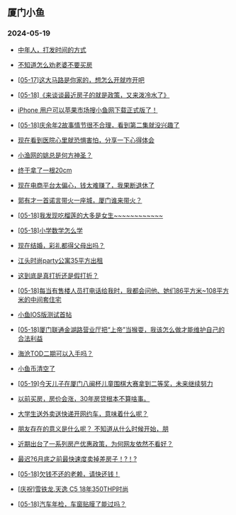 ## 厦门小鱼 
### 2024-05-19

+ [中年人，打发时间的方式](http://bbs.xmfish.com/read-htm-tid-18192082.html)

+ [不知道怎么劝老婆不要买房](http://bbs.xmfish.com/read-htm-tid-18192242.html)

+ [[05-17]这大马路是你家的，想怎么开就咋开吧](http://bbs.xmfish.com/read-htm-tid-18192083.html)

+ [[05-18]《来谈谈最近房子的就是政策，又来泼冷水了》](http://bbs.xmfish.com/read-htm-tid-18192182.html)

+ [iPhone 用户可以苹果市场搜小鱼网下载正式版了！](http://bbs.xmfish.com/read-htm-tid-18192233.html)

+ [[05-18]庆余年2故事情节很不合理，看到第二集就没兴趣了](http://bbs.xmfish.com/read-htm-tid-18192117.html)

+ [现在看到医院心里就恐惧害怕，分享一下心得体会](http://bbs.xmfish.com/read-htm-tid-18192202.html)

+ [小渔网的姚总是何方神圣？](http://bbs.xmfish.com/read-htm-tid-18192335.html)

+ [终于拿了一根20cm](http://bbs.xmfish.com/read-htm-tid-18192144.html)

+ [现在电商平台太偏心，钱太难赚了，我果断退休了](http://bbs.xmfish.com/read-htm-tid-18192264.html)

+ [郭有才一首诺言带火一座城，厦门谁来带火？](http://bbs.xmfish.com/read-htm-tid-18192129.html)

+ [[05-18]我发现吃榴莲的大多是女生~~~~~~~~~~~~](http://bbs.xmfish.com/read-htm-tid-18192267.html)

+ [[05-18]小学数学怎么学](http://bbs.xmfish.com/read-htm-tid-18192480.html)

+ [现在结婚，彩礼都得父母出吗？](http://bbs.xmfish.com/read-htm-tid-18192338.html)

+ [江头时尚party公寓35平方出租](http://bbs.xmfish.com/read-htm-tid-18192511.html)

+ [这到底是真打折还是假打折？](http://bbs.xmfish.com/read-htm-tid-18192307.html)

+ [[05-18]每当有售楼人员打电话给我时，我都会问他、她们86平方米~108平方米的中间套住宅](http://bbs.xmfish.com/read-htm-tid-18192482.html)

+ [小鱼IOS版测试首帖](http://bbs.xmfish.com/read-htm-tid-18192327.html)

+ [[05-18]厦门联通金湖路营业厅把“上帝”当猴耍，我该怎么做才能维护自己的合法利益](http://bbs.xmfish.com/read-htm-tid-18192464.html)

+ [海沧TOD二期可以入手吗？](http://bbs.xmfish.com/read-htm-tid-18192369.html)

+ [小鱼币清空了](http://bbs.xmfish.com/read-htm-tid-18192397.html)

+ [[05-19]今天儿子在厦门八闽杯儿童围棋大赛拿到二等奖，未来继续努力](http://bbs.xmfish.com/read-htm-tid-18192520.html)

+ [以前买房，房价会涨，30年房贷根本不算啥事。](http://bbs.xmfish.com/read-htm-tid-18192496.html)

+ [大学生送外卖送快递开网约车，意味着什么呢？](http://bbs.xmfish.com/read-htm-tid-18192408.html)

+ [朋友存在的意义是什么呢？
不知道从什么时候开始，朋](http://bbs.xmfish.com/read-htm-tid-18192429.html)

+ [近期出台了一系列房产优惠政策，为何网友依然不看好？](http://bbs.xmfish.com/read-htm-tid-18192499.html)

+ [最迟?6月底之前最快速度卖掉差房子！?！?](http://bbs.xmfish.com/read-htm-tid-18192465.html)

+ [[05-18]欠钱不还的老赖，请快还钱！](http://bbs.xmfish.com/read-htm-tid-18192492.html)

+ [[庆祝]雪铁龙.天逸 C5
18年350THP时尚](http://bbs.xmfish.com/read-htm-tid-18192536.html)

+ [[05-18]汽车年检，车窗贴膜了能过吗？](http://bbs.xmfish.com/read-htm-tid-18192477.html)

